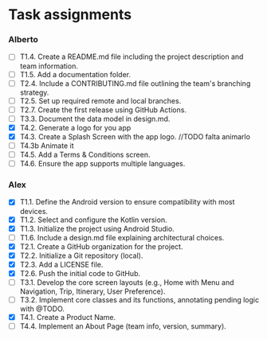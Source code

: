 # Task assignments
### Alberto
- [ ] T1.4. Create a README.md file including the project description and team information.
- [ ] T1.5. Add a documentation folder.
- [ ] T2.4. Include a CONTRIBUTING.md file outlining the team's branching strategy.
- [ ] T2.5. Set up required remote and local branches.
- [ ] T2.7. Create the first release using GitHub Actions.
- [ ] T3.3. Document the data model in design.md.
- [x] T4.2. Generate a logo for you app
- [x] T4.3. Create a Splash Screen with the app logo. //TODO falta animarlo
- [ ] T4.3b Animate it
- [ ] T4.5. Add a Terms & Conditions screen.
- [ ] T4.6. Ensure the app supports multiple languages.

### Alex
- [x] T1.1. Define the Android version to ensure compatibility with most devices.
- [x] T1.2. Select and configure the Kotlin version.
- [x] T1.3. Initialize the project using Android Studio.
- [ ] T1.6. Include a design.md file explaining architectural choices.
- [x] T2.1. Create a GitHub organization for the project.
- [x] T2.2. Initialize a Git repository (local).
- [x] T2.3. Add a LICENSE file.
- [x] T2.6. Push the initial code to GitHub.
- [ ] T3.1. Develop the core screen layouts (e.g., Home with Menu and Navigation, Trip, Itinerary, User Preference).
- [ ] T3.2. Implement core classes and its functions, annotating pending logic with @TODO.
- [x] T4.1. Create a Product Name.
- [ ] T4.4. Implement an About Page (team info, version, summary).
